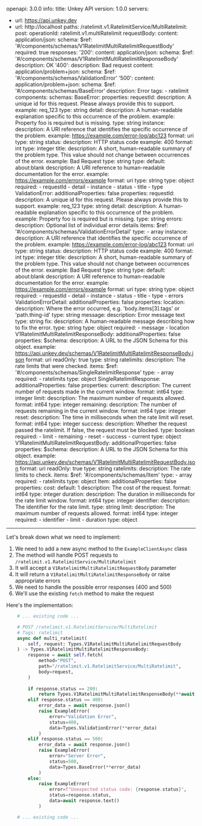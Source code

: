 openapi: 3.0.0
info:
  title: Unkey API
  version: 1.0.0
servers:
  - url: https://api.unkey.dev
  - url: http://localhost
paths:
  /ratelimit.v1.RatelimitService/MultiRatelimit:
    post:
      operationId: ratelimit.v1.multiRatelimit
      requestBody:
        content:
          application/json:
            schema:
              $ref: '#/components/schemas/V1RatelimitMultiRatelimitRequestBody'
        required: true
      responses:
        '200':
          content:
            application/json:
              schema:
                $ref: '#/components/schemas/V1RatelimitMultiRatelimitResponseBody'
          description: OK
        '400':
          description: Bad request
          content:
            application/problem+json:
              schema:
                $ref: '#/components/schemas/ValidationError'
        '500':
          content:
            application/problem+json:
              schema:
                $ref: '#/components/schemas/BaseError'
          description: Error
      tags:
        - ratelimit
components:
  schemas:
    BaseError:
      properties:
        requestId:
          description: A unique id for this request. Please always provide this to support.
          example: req_123
          type: string
        detail:
          description: A human-readable explanation specific to this occurrence of the problem.
          example: Property foo is required but is missing.
          type: string
        instance:
          description: A URI reference that identifies the specific occurrence of the problem.
          example: https://example.com/error-log/abc123
          format: uri
          type: string
        status:
          description: HTTP status code
          example: 400
          format: int
          type: integer
        title:
          description: A short, human-readable summary of the problem type. This value should not change between occurrences of the error.
          example: Bad Request
          type: string
        type:
          default: about:blank
          description: A URI reference to human-readable documentation for the error.
          example: https://example.com/errors/example
          format: uri
          type: string
      type: object
      required:
        - requestId
        - detail
        - instance
        - status
        - title
        - type
    ValidationError:
      additionalProperties: false
      properties:
        requestId:
          description: A unique id for this request. Please always provide this to support.
          example: req_123
          type: string
        detail:
          description: A human-readable explanation specific to this occurrence of the problem.
          example: Property foo is required but is missing.
          type: string
        errors:
          description: Optional list of individual error details
          items:
            $ref: '#/components/schemas/ValidationErrorDetail'
          type:
            - array
        instance:
          description: A URI reference that identifies the specific occurrence of the problem.
          example: https://example.com/error-log/abc123
          format: uri
          type: string
        status:
          description: HTTP status code
          example: 400
          format: int
          type: integer
        title:
          description: A short, human-readable summary of the problem type. This value should not change between occurrences of the error.
          example: Bad Request
          type: string
        type:
          default: about:blank
          description: A URI reference to human-readable documentation for the error.
          example: https://example.com/errors/example
          format: uri
          type: string
      type: object
      required:
        - requestId
        - detail
        - instance
        - status
        - title
        - type
        - errors
    ValidationErrorDetail:
      additionalProperties: false
      properties:
        location:
          description: Where the error occurred, e.g. 'body.items[3].tags' or 'path.thing-id'
          type: string
        message:
          description: Error message text
          type: string
        fix:
          description: A human-readable message describing how to fix the error.
          type: string
      type: object
      required:
        - message
        - location
    V1RatelimitMultiRatelimitResponseBody:
      additionalProperties: false
      properties:
        $schema:
          description: A URL to the JSON Schema for this object.
          example: https://api.unkey.dev/schemas/V1RatelimitMultiRatelimitResponseBody.json
          format: uri
          readOnly: true
          type: string
        ratelimits:
          description: The rate limits that were checked.
          items:
            $ref: '#/components/schemas/SingleRatelimitResponse'
          type:
            - array
      required:
        - ratelimits
      type: object
    SingleRatelimitResponse:
      additionalProperties: false
      properties:
        current:
          description: The current number of requests made in the current window.
          format: int64
          type: integer
        limit:
          description: The maximum number of requests allowed.
          format: int64
          type: integer
        remaining:
          description: The number of requests remaining in the current window.
          format: int64
          type: integer
        reset:
          description: The time in milliseconds when the rate limit will reset.
          format: int64
          type: integer
        success:
          description: Whether the request passed the ratelimit. If false, the request must be blocked.
          type: boolean
      required:
        - limit
        - remaining
        - reset
        - success
        - current
      type: object
    V1RatelimitMultiRatelimitRequestBody:
      additionalProperties: false
      properties:
        $schema:
          description: A URL to the JSON Schema for this object.
          example: https://api.unkey.dev/schemas/V1RatelimitMultiRatelimitRequestBody.json
          format: uri
          readOnly: true
          type: string
        ratelimits:
          description: The rate limits to check.
          items:
            $ref: '#/components/schemas/Item'
          type:
            - array
      required:
        - ratelimits
      type: object
    Item:
      additionalProperties: false
      properties:
        cost:
          default: 1
          description: The cost of the request.
          format: int64
          type: integer
        duration:
          description: The duration in milliseconds for the rate limit window.
          format: int64
          type: integer
        identifier:
          description: The identifier for the rate limit.
          type: string
        limit:
          description: The maximum number of requests allowed.
          format: int64
          type: integer
      required:
        - identifier
        - limit
        - duration
      type: object

---
Let's break down what we need to implement:

1. We need to add a new async method to the `ExampleClientAsync` class
2. The method will handle POST requests to `/ratelimit.v1.RatelimitService/MultiRatelimit`
3. It will accept a `V1RatelimitMultiRatelimitRequestBody` parameter
4. It will return a `V1RatelimitMultiRatelimitResponseBody` or raise appropriate errors
5. We need to handle the possible error responses (400 and 500)
6. We'll use the existing `fetch` method to make the request

Here's the implementation:

```python:client.py
    # ... existing code ...

    # POST /ratelimit.v1.RatelimitService/MultiRatelimit
    # Tags: ratelimit
    async def multi_ratelimit(
        self, request: Types.V1RatelimitMultiRatelimitRequestBody
    ) -> Types.V1RatelimitMultiRatelimitResponseBody:
        response = await self.fetch(
            method="POST",
            path="/ratelimit.v1.RatelimitService/MultiRatelimit",
            body=request,
        )
        
        if response.status == 200:
            return Types.V1RatelimitMultiRatelimitResponseBody(**await response.json())
        elif response.status == 400:
            error_data = await response.json()
            raise ExampleError(
                error="Validation Error",
                status=400,
                data=Types.ValidationError(**error_data)
            )
        elif response.status == 500:
            error_data = await response.json()
            raise ExampleError(
                error="Server Error",
                status=500,
                data=Types.BaseError(**error_data)
            )
        else:
            raise ExampleError(
                error=f"Unexpected status code: {response.status}",
                status=response.status,
                data=await response.text()
            )

    # ... existing code ...
```